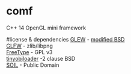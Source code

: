 # comf
C++ 14 OpenGL mini framework

#license & dependencies
[GLEW](https://github.com/nigels-com/glew#copyright-and-licensing) - [modified BSD](http://glew.sourceforge.net/glew.tx)  
[GLFW](http://www.glfw.org/license.html) - zlib/libpng  
[FreeType](https://www.freetype.org/license.html) - GPL v3  
[tinyobjloader](https://syoyo.github.io/tinyobjloader/) -2  clause BSD  
[SOIL](http://www.lonesock.net/soil.html) - Public Domain  
